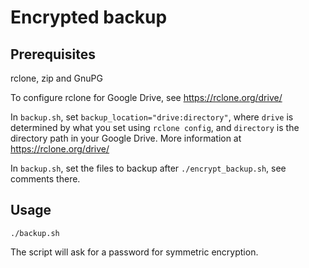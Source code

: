 # Encrypted backup

## Prerequisites

rclone, zip and GnuPG

To configure rclone for Google Drive, see https://rclone.org/drive/

In `backup.sh`, set `backup_location="drive:directory"`, where `drive` is determined by what you set using `rclone config`, and `directory` is the directory path in your Google Drive. More information at https://rclone.org/drive/

In `backup.sh`, set the files to backup after `./encrypt_backup.sh`, see comments there.

## Usage 

`./backup.sh`

The script will ask for a password for symmetric encryption. 
